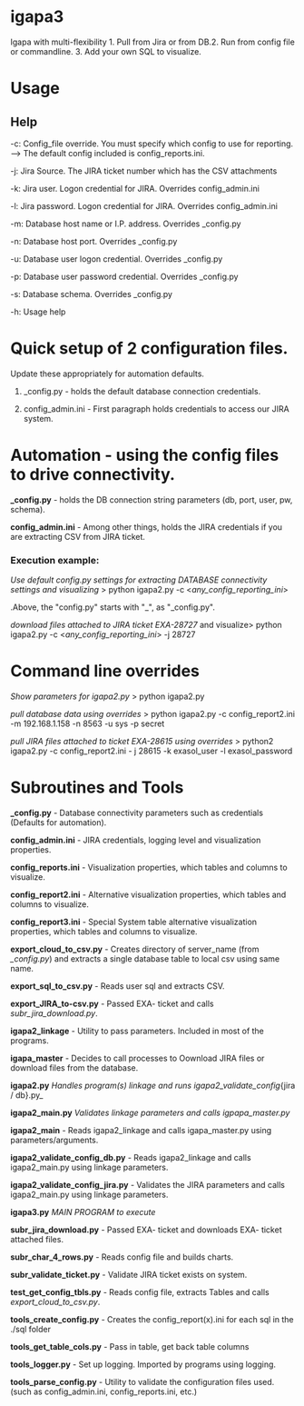 # igapa3
Igapa with multi-flexibility 1. Pull from Jira or from DB.2. Run from config file or commandline. 3. Add your own SQL to visualize.

# Usage
## Help
-c: Config_file override. You must specify which config to use for reporting.
      --> The default config included is config_reports.ini.
      
-j:   Jira Source. The JIRA ticket number which has the CSV attachments

-k:   Jira user. Logon credential for JIRA. Overrides config_admin.ini

-l:   Jira password. Logon credential for JIRA. Overrides config_admin.ini

-m:   Database host name or I.P. address. Overrides _config.py

-n:   Database host port. Overrides _config.py

-u:   Database user logon credential. Overrides _config.py

-p:   Database user password credential. Overrides _config.py

-s:   Database schema. Overrides _config.py

-h:   Usage help

# Quick setup of 2 configuration files.

Update these appropriately for automation defaults.

1. _config.py - holds the default database connection credentials. 

2. config_admin.ini - First paragraph holds credentials to access our JIRA system.

# Automation - using the config files to drive connectivity.

**_config.py** - holds the DB connection string parameters (db, port, user, pw, schema).

**config_admin.ini** - Among other things, holds the JIRA credentials if you are extracting CSV from JIRA ticket.

### Execution example:
_Use default config.py settings for extracting DATABASE connectivity settings and visualizing_ > python igapa2.py -c <_any_config_reporting_ini_>

.Above, the "config.py" starts with "_", as "_config.py".

_download files attached to JIRA ticket EXA-28727_ and visualize> python igapa2.py  -c <_any_config_reporting_ini_>  -j 28727

# Command line overrides

_Show parameters for igapa2.py_ > python igapa2.py

_pull database data using overrides_ > python igapa2.py -c config_report2.ini -m 192.168.1.158 -n 8563 -u sys -p secret

_pull JIRA files attached to ticket EXA-28615 using overrides_ > python2 igapa2.py -c config_report2.ini - j 28615 -k exasol_user -l exasol_password

# Subroutines and Tools
**_config.py** - Database connectivity parameters such as credentials (Defaults for automation).

**config_admin.ini** - JIRA credentials, logging level and visualization properties.

**config_reports.ini** - Visualization properties, which tables and columns to visualize.

**config_report2.ini** - Alternative visualization properties, which tables and columns to visualize.

**config_report3.ini** - Special System table alternative visualization properties, which tables and columns to visualize.

**export_cloud_to_csv.py** - Creates directory of server_name (from *_config.py*) and extracts a single database table to local csv using same name.

**export_sql_to_csv.py** - Reads user sql and extracts CSV.

**export_JIRA_to-csv.py** - Passed EXA- ticket and calls *subr_jira_download.py*.

**igapa2_linkage** - Utility to pass parameters. Included in most of the programs.

**igapa_master** - Decides to call processes to Oownload JIRA files or download files from the database.

**igapa2.py** _Handles program(s) linkage and runs igapa2_validate_config_{jira / db}.py_

**igapa2_main.py** _Validates linkage parameters and calls igpapa_master.py_

**igapa2_main** - Reads igapa2_linkage and calls igapa_master.py using parameters/arguments.

**igapa2_validate_config_db.py** - Reads igapa2_linkage and calls igapa2_main.py using linkage parameters.

**igapa2_validate_config_jira.py** - Validates the JIRA parameters and calls igapa2_main.py using linkage parameters.

**igapa3.py** _MAIN PROGRAM to execute_

**subr_jira_download.py** - Passed EXA- ticket and downloads EXA- ticket attached files.

**subr_char_4_rows.py** - Reads config file and builds charts.

**subr_validate_ticket.py** - Validate JIRA ticket exists on system.

**test_get_config_tbls.py** - Reads config file, extracts Tables and calls *export_cloud_to_csv.py*.

**tools_create_config.py** - Creates the config_report(x).ini for each sql in the ./sql folder

**tools_get_table_cols.py** - Pass in table, get back table columns

**tools_logger.py** - Set up logging. Imported by programs using logging.

**tools_parse_config.py** - Utility to validate the configuration files used. (such as config_admin.ini, config_reports.ini, etc.)
